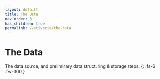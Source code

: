 ```yaml
---
layout: default
title: The Data
nav_order: 3
has_children: true
permalink: /vetiveria/the-data
---
```


# The Data

The data source, and preliminary data structuring & storage steps.
{: .fs-6 .fw-300 }
